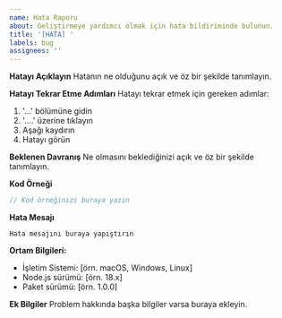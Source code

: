 ```yaml
---
name: Hata Raporu
about: Geliştirmeye yardımcı olmak için hata bildiriminde bulunun.
title: '[HATA] '
labels: bug
assignees: ''
---
```


**Hatayı Açıklayın**
Hatanın ne olduğunu açık ve öz bir şekilde tanımlayın.

**Hatayı Tekrar Etme Adımları**
Hatayı tekrar etmek için gereken adımlar:
1. '...' bölümüne gidin
2. '....' üzerine tıklayın
3. Aşağı kaydırın
4. Hatayı görün

**Beklenen Davranış**
Ne olmasını beklediğinizi açık ve öz bir şekilde tanımlayın.

**Kod Örneği**
```typescript
// Kod örneğinizi buraya yazın
```

**Hata Mesajı**
```
Hata mesajını buraya yapıştırın
```

**Ortam Bilgileri:**
 - İşletim Sistemi: [örn. macOS, Windows, Linux]
 - Node.js sürümü: [örn. 18.x]
 - Paket sürümü: [örn. 1.0.0]

**Ek Bilgiler**
Problem hakkında başka bilgiler varsa buraya ekleyin.